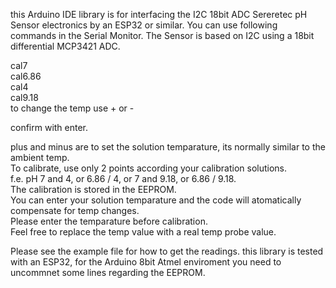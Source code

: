 this Arduino IDE library is for interfacing the I2C 18bit ADC Sereretec pH Sensor electronics by an ESP32 or similar.
You can use following commands in the Serial Monitor.
The Sensor is based on I2C using a 18bit differential MCP3421 ADC.

cal7  
cal6.86   
cal4  
cal9.18   
to change the temp use + or -

confirm with enter.

plus and minus are to set the solution temparature, 
its normally similar to the ambient temp.   
To calibrate, use only 2 points according your calibration solutions.   
f.e. pH 7 and 4, or 6.86 / 4, or 7 and 9.18, or 6.86 / 9.18.  
The calibration is stored in the EEPROM.  
You can enter your solution temparature and the code will atomatically compensate for temp changes.  
Please enter the temparature before calibration.    
Feel free to replace the temp value with a real temp probe value. 

Please see the example file for how to get the readings.
this library is tested with an ESP32, for the Arduino 8bit Atmel enviroment you need to uncommnet some lines regarding the EEPROM.
